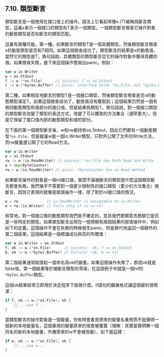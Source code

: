 ## 7.10. 類型斷言

類型斷言是一個使用在接口值上的操作。語法上它看起來像x.(T)被稱爲斷言類型，這裏x表示一個接口的類型和T表示一個類型。一個類型斷言檢查它操作對象的動態類型是否和斷言的類型匹配。

這裏有兩種可能。第一種，如果斷言的類型T是一個具體類型，然後類型斷言檢查x的動態類型是否和T相同。如果這個檢查成功了，類型斷言的結果是x的動態值，當然它的類型是T。換句話說，具體類型的類型斷言從它的操作對象中獲得具體的值。如果檢查失敗，接下來這個操作會拋出panic。例如：

```go
var w io.Writer
w = os.Stdout
f := w.(*os.File)      // success: f == os.Stdout
c := w.(*bytes.Buffer) // panic: interface holds *os.File, not *bytes.Buffer
```

第二種，如果相反地斷言的類型T是一個接口類型，然後類型斷言檢查是否x的動態類型滿足T。如果這個檢查成功了，動態值沒有獲取到；這個結果仍然是一個有相同動態類型和值部分的接口值，但是結果爲類型T。換句話說，對一個接口類型的類型斷言改變了類型的表述方式，改變了可以獲取的方法集合（通常更大），但是它保留了接口值內部的動態類型和值的部分。

在下面的第一個類型斷言後，w和rw都持有os.Stdout，因此它們都有一個動態類型`*os.File`，但是變量w是一個io.Writer類型，只對外公開了文件的Write方法，而rw變量還公開了它的Read方法。

```go
var w io.Writer
w = os.Stdout
rw := w.(io.ReadWriter) // success: *os.File has both Read and Write
w = new(ByteCounter)
rw = w.(io.ReadWriter) // panic: *ByteCounter has no Read method
```

如果斷言操作的對象是一個nil接口值，那麼不論被斷言的類型是什麼這個類型斷言都會失敗。我們幾乎不需要對一個更少限制性的接口類型（更少的方法集合）做斷言，因爲它表現的就像是賦值操作一樣，除了對於nil接口值的情況。

```go
w = rw             // io.ReadWriter is assignable to io.Writer
w = rw.(io.Writer) // fails only if rw == nil
```

經常地，對一個接口值的動態類型我們是不確定的，並且我們更願意去檢驗它是否是一些特定的類型。如果類型斷言出現在一個預期有兩個結果的賦值操作中，例如如下的定義，這個操作不會在失敗的時候發生panic，但是替代地返回一個額外的第二個結果，這個結果是一個標識成功與否的布爾值：

```go
var w io.Writer = os.Stdout
f, ok := w.(*os.File)      // success:  ok, f == os.Stdout
b, ok := w.(*bytes.Buffer) // failure: !ok, b == nil
```

第二個結果通常賦值給一個命名爲ok的變量。如果這個操作失敗了，那麼ok就是false值，第一個結果等於被斷言類型的零值，在這個例子中就是一個nil的`*bytes.Buffer`類型。

這個ok結果經常立即用於決定程序下面做什麼。if語句的擴展格式讓這個變的很簡潔：

```go
if f, ok := w.(*os.File); ok {
	// ...use f...
}
```

當類型斷言的操作對象是一個變量，你有時會看見原來的變量名重用而不是聲明一個新的本地變量名，這個重用的變量原來的值會被覆蓋（理解：其實是聲明瞭一個同名的新的本地變量，外層原來的w不會被改變），如下面這樣：

```go
if w, ok := w.(*os.File); ok {
	// ...use w...
}
```
